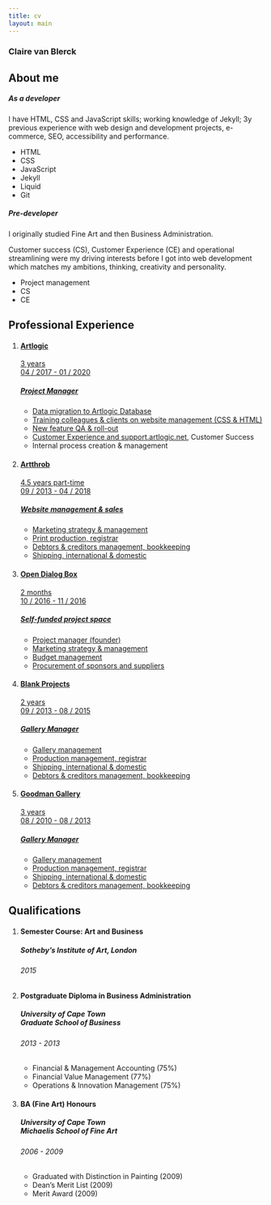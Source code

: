 ```yaml
---
title: cv
layout: main
---
```


<!-- Summary -->
<section>
    <article>
        <div class="text-panel">
            <h1>Claire van Blerck</h1>
            <div class="text-item">
                <h2>About me</h2>
                <h5>As a developer</h5>
                <p>I have HTML, CSS and JavaScript skills; working knowledge of Jekyll; 3y previous experience with web
                    design and development projects, e-commerce, SEO, accessibility and performance.
                </p>
                <div class="skill-set">
                    <ul>
                        <li class="orange">HTML</li>
                        <li class="orange">CSS</li>
                        <li class="orange">JavaScript</li>
                        <li class="orange">Jekyll</li>
                        <li class="orange">Liquid</li>
                        <li class="orange">Git</li>
                    </ul>
                </div>
            </div>
            <div class="text-item">
                <h5>Pre-developer</h5>
                <p>I originally studied Fine Art and then Business Administration.</p>
                <p>Customer success (CS), Customer Experience (CE) and operational streamlining were my driving interests before I got into web development which matches my ambitions, thinking, creativity and personality.</p>
                <div class="skill-set">
                    <ul>
                        <li class="grey">Project management</li>
                        <li class="grey">CS</li>
                        <li class="grey">CE</li>
                    </ul>
                </div>
            </div>
        </div>
    </article>
</section>

<!-- Experience -->
<section>
    <article>
        <div class="experience">
            <h2>Professional Experience</h2>
            <ol>
                <li class="job-item">
                    <a href="https://artlogic.net/" target="_blank" rel="noopener" rel="noreferrer">
                        <h4>Artlogic</h4>
                        <p>3 years<br>04 / 2017 - 01 / 2020</p>
                        <h5>Project Manager</h5>
                        <ul>
                            <li>Data migration to Artlogic Database</li>
                            <li>Training colleagues & clients on website management (CSS & HTML)</li>
                            <li>New feature QA & roll-out</li>
                            <li>Customer Experience and <a href="https://support.artlogic.net/hc/en-gb" alt="https://support.artlogic.net">support.artlogic.net</a>, Customer Success</li>
                            <li>Internal process creation & management</li>
                        </ul>
                    </a>
                </li>
                <li class="job-item">
                    <a href="https://artthrob.co.za/" target="_blank" rel="noopener" rel="noreferrer">
                        <h4>Artthrob</h4>
                        <p>4.5 years part-time<br>09 / 2013 - 04 / 2018</p>
                        <h5>Website management & sales</h5>
                        <ul>
                            <li>Marketing strategy & management</li>
                            <li>Print production, registrar</li>
                            <li>Debtors & creditors management, bookkeeping</li>
                            <li>Shipping, international & domestic</li>
                        </ul>
                    </a>
                </li>
                <li class="job-item">
                        <a href="https://www.opendialogbox.space/" target="_blank" rel="noopener" rel="noreferrer">
                        <h4>Open Dialog Box</h4>
                        <p>2 months<br>10 / 2016 - 11 / 2016</p>
                        <h5>Self-funded project space</h5>
                        <ul>
                            <li>Project manager (founder)</li>
                            <li>Marketing strategy & management</li>
                            <li>Budget management</li>
                            <li>Procurement of sponsors and suppliers</li>
                        </ul>
                    </a>
                </li>
                <li class="job-item">
                    <a href="https://blankprojects.com/" target="_blank" rel="noopener" rel="noreferrer">
                        <h4>Blank Projects</h4>
                        <p>2 years<br>09 / 2013 - 08 / 2015</p>
                        <h5>Gallery Manager</h5>
                        <ul>
                            <li>Gallery management</li>
                            <li>Production management, registrar</li>
                            <li>Shipping, international & domestic</li>
                            <li>Debtors & creditors management, bookkeeping</li>
                        </ul>
                    </a>
                </li>
                <li class="job-item">
                    <a href="http://www.goodman-gallery.com/" target="_blank" rel="noopener" rel="noreferrer">
                        <h4>Goodman Gallery</h4>
                        <p>3 years<br>08 / 2010 - 08 / 2013 </p>
                        <h5>Gallery Manager</h5>
                        <ul>
                            <li>Gallery management</li>
                            <li>Production management, registrar</li>
                            <li>Shipping, international & domestic</li>
                            <li>Debtors & creditors management, bookkeeping</li>
                        </ul>
                    </a>
                </li>
            </ol>
        </div>
    </article>
</section>

<!-- Qualifications -->
<section>
    <article>
        <div class="qualifications">
        <h2>Qualifications</h2>
            <ol>
                <li class="edu-item">
                    <h4>Semester Course: Art and Business</h4>
                    <h5>Sotheby’s Institute of Art, London</h5>
                    <h6>2015</h6>
                </li>
                <li class="edu-item">
                    <h4>Postgraduate Diploma in Business Administration</h4>
                    <h5>University of Cape Town<br>Graduate School of Business</h5>
                    <h6>2013 - 2013</h6>
                    <ul>
                        <li>Financial & Management Accounting (75%)</li>
                        <li>Financial Value Management (77%)</li>
                        <li>Operations & Innovation Management (75%)</li>
                    </ul>
                </li>
                <li class="edu-item">
                    <h4>BA (Fine Art) Honours</h4>
                    <h5>University of Cape Town<br>Michaelis School of Fine Art</h5>
                    <h6>2006 - 2009</h6>
                    <ul>
                        <li>Graduated with Distinction in Painting (2009)</li>
                        <li>Dean’s Merit List (2009)</li>
                        <li>Merit Award (2009)</li>
                    </ul>
                </li>
            </ol>
        </div>
    </article>
</section>